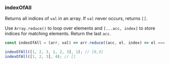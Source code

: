 ### indexOfAll

Returns all indices of `val` in an array. If `val` never occurs, returns `[]`.

Use `Array.reduce()` to loop over elements and `[...acc, index]` to store indices for matching elements.
Return the last `acc`.

```js
const indexOfAll = (arr, val) => arr.reduce((acc, el, index) => el === val ? [...acc, index] : acc, []);
```

```js
indexOfAll([1, 2, 3, 1, 2, 3], 1); // [0,3]
indexOfAll([1, 2, 3], 4); // []
```
